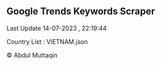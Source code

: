 

## Google Trends Keywords Scraper 
 
Last Update 14-07-2023 , 22:19:44

Country List :
VIETNAM.json



© Abdul Muttaqin 
